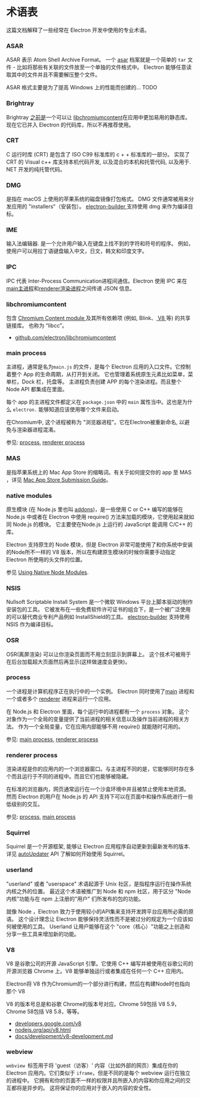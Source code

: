 # 术语表

这篇文档解释了一些经常在 Electron 开发中使用的专业术语。

### ASAR

ASAR 表示 Atom Shell Archive Format。 一个 [asar](https://github.com/electron/asar) 档案就是一个简单的 `tar` 文件 - 比如将那些有关联的文件放至一个单独的文件格式中。 Electron 能够任意读取其中的文件并且不需要解压整个文件。

ASAR 格式主要是为了提高 Windows 上的性能而创建的... TODO

### Brightray

Brightray [之前是](https://github.com/electron-archive/brightray)一个可以让 [libchromiumcontent](#libchromiumcontent)在应用中更加易用的静态库。 现在它已并入 Electron 的代码库，所以不再推荐使用。

### CRT

C 运行时库 (CRT) 是包含了 ISO C99 标准库的 c + + 标准库的一部分。 实现了 CRT 的 Visual c++ 库支持本机代码开发, 以及混合的本机和托管代码, 以及用于. NET 开发的纯托管代码。

### DMG

是指在 macOS 上使用的苹果系统的磁盘镜像打包格式。 DMG 文件通常被用来分发应用的 "installers"（安装包）。 [electron-builder ](https://github.com/electron-userland/electron-builder)支持使用 dmg 来作为编译目标。

### IME

输入法编辑器. 是一个允许用户输入在键盘上找不到的字符和符号的程序。 例如，使用户可以用拉丁语键盘输入中文，日文，韩文和印度文字。

### IPC

IPC 代表 Inter-Process Communication进程间通信。Electron 使用 IPC 来在[main主进程](#main-process)和[renderer渲染进程](#renderer-process)之间传递 JSON 信息。

### libchromiumcontent

包含 [ Chromium Content module ](https://www.chromium.org/developers/content-module) 及其所有依赖项 (例如, Blink、[ V8 ](#v8) 等) 的共享链接库。 也称为 “libcc”。

- [github.com/electron/libchromiumcontent](https://github.com/electron/libchromiumcontent)

### main process

主进程，通常是名为` main.js ` 的文件，是每个 Electron 应用的入口文件。它控制着整个 App 的生命周期，从打开到关闭。 它也管理着系统原生元素比如菜单，菜单栏，Dock 栏，托盘等。 主进程负责创建 APP 的每个渲染进程。而且整个 Node API 都集成在里面。

每个 app 的主进程文件都定义在 `package.json` 中的 `main` 属性当中。这也是为什么 `electron.` 能够知道应该使用哪个文件来启动。

在Chromium中, 这个进程被称为 "浏览器进程"。它在Electron被重新命名, 以避免与渲染器进程混淆。

参见: [process](#process), [renderer process](#renderer-process)

### MAS

是指苹果系统上的 Mac App Store 的缩略词。有关于如何提交你的 app 至 MAS ，详见 [Mac App Store Submission Guide](tutorial/mac-app-store-submission-guide.md)。

### native modules

原生模块 (在 Node.js 里也叫 [addons](https://nodejs.org/api/addons.html))，是一些使用 C or C++ 编写的能够在 Node.js 中或者在 Electron 中使用 require() 方法来加载的模块，它使用起来就如同 Node.js 的模块。 它主要使在Node.js 上运行的 JavaScript 能调用 C/C++ 的库。

Electron 支持原生的 Node 模块，但是 Electron 非常可能使用了和你系统中安装的Node所不一样的 V8 版本，所以在构建原生模块的时候你需要手动指定 Electron 所使用的头文件的位置。

参见 [Using Native Node Modules](tutorial/using-native-node-modules.md).

### NSIS

Nullsoft Scriptable Install System 是一个微软 Windows 平台上脚本驱动的制作安装包的工具。 它被发布在一些免费软件许可证书的组合下，是一个被广泛使用的可以替代商业专利产品例如 InstallShield的工具。 [electron-builder](https://github.com/electron-userland/electron-builder) 支持使用 NSIS 作为编译目标。

### OSR

OSR(离屏渲染) 可以让你渲染页面而不用立刻显示到屏幕上。 这个技术可被用于在后台加载超大页面然后再显示(这样做速度会更快)。

### process

一个进程是计算机程序正在执行中的一个实例。 Electron 同时使用了[main](#main-process) 进程和一个或者多个 [renderer](#renderer-process) 进程来运行一个应用。

在 Node.js 和 Electron 里面，每个运行中的进程都有一个 `process` 对象。 这个对象作为一个全局的变量提供了当前进程的相关信息以及操作当前进程的相关方法。 作为一个全局变量，它在应用内部能够不用 require() 就能随时可用的。

参见: [main process](#main-process), [renderer process](#renderer-process)

### renderer process

渲染进程是你的应用内的一个浏览器窗口。与主进程不同的是，它能够同时存在多个而且运行于不同的进程中。而且它们也能够被隐藏。

在标准的浏览器内，网页通常运行在一个沙盒环境中并且被禁止使用本地资源。 然而 Electron 的用户在 Node.js 的 API 支持下可以在页面中和操作系统进行一些低级别的交互。

参见: [process](#process), [main process](#main-process)

### Squirrel

Squirrel 是一个开源框架, 能够让 Electron 应用程序自动更新到最新发布的版本. 详见 [autoUpdater](api/auto-updater.md) API 了解如何开始使用 Squirrel。

### userland

"userland" 或者 "userspace" 术语起源于 Unix 社区，是指程序运行在操作系统内核之外的位置。 最近这个术语被推广到 Node 和 npm 社区，用于区分 "Node 内核"功能与在 npm 上注册的"用户" 们所发布的包的功能。

就像 Node ，Electron 致力于使用较小的API集来支持开发跨平台应用所必需的原语。 这个设计理念让 Electron 能够保持灵活性而不是被过分的规定为一个应该如何被使用的工具。 Userland 让用户能够在这个 "core（核心）"功能之上创造和分享一些工具来增加新的功能。

### V8

V8 是谷歌公司的开源 JavaScript 引擎。它使用 C++ 编写并被使用在谷歌公司的开源浏览器 Chrome 上。V8 能够单独运行或者集成在任何一个 C++ 应用内。

Electron将 V8 作为Chromium的一个部分进行构建，然后在构建Node时也指向那个 V8

V8 的版本号总是和谷歌 Chrome的版本号对应。Chrome 59包括 V8 5.9，Chrome 58包括 V8 5.8，等等。

- [developers.google.com/v8](https://developers.google.com/v8)
- [nodejs.org/api/v8.html](https://nodejs.org/api/v8.html)
- [docs/development/v8-development.md](development/v8-development.md)

### webview

`webview `标签用于将 'guest（访客）' 内容（比如外部的网页）集成在你的 Electron 应用内。它们类似于 `iframe`，但是不同的是每个 webview 运行在独立的进程中。 它拥有和你的页面不一样的权限并且所嵌入的内容和你应用之间的交互都将是异步的。 这将保证你的应用对于嵌入的内容的安全性。